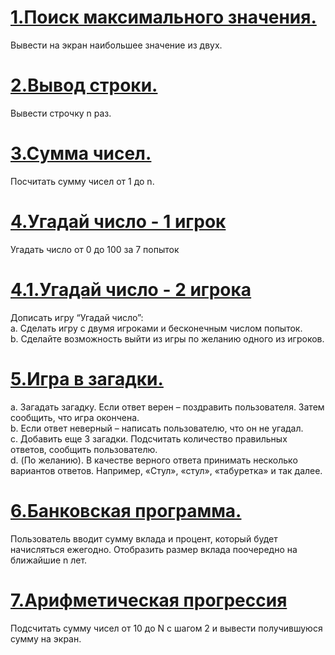 # [1.Поиск максимального значения.](https://github.com/kornilovaap/JavaScript_GeekBrains.ru/blob/main/lesson_2/max.html)  
Вывести на экран наибольшее значение из двух.  
   
# [2.Вывод строки.](https://github.com/kornilovaap/JavaScript_GeekBrains.ru/blob/main/lesson_2/loops.html)  
Вывести строчку n раз.

# [3.Сумма чисел.](https://github.com/kornilovaap/JavaScript_GeekBrains.ru/blob/main/lesson_2/sum.html)  
Посчитать сумму чисел от 1 до n.   

# [4.Угадай число - 1 игрок](https://github.com/kornilovaap/JavaScript_GeekBrains.ru/blob/main/lesson_2/guessing_game.html) 
Угадать число от 0 до 100 за 7 попыток
    

# [4.1.Угадай число - 2 игрока](https://github.com/kornilovaap/JavaScript_GeekBrains.ru/blob/main/lesson_2/guessing_game_two_users.html)    
Дописать игру “Угадай число”:    
a. Сделать игру с двумя игроками и бесконечным числом попыток.   
b. Сделайте возможность выйти из игры по желанию одного из игроков.       
    
# [5.Игра в загадки.](https://github.com/kornilovaap/JavaScript_GeekBrains.ru/blob/main/lesson_2/riddles.html)  
a. Загадать загадку. Если ответ верен – поздравить пользователя. Затем сообщить, что игра окончена.  
b. Если ответ неверный – написать пользователю, что он не угадал.  
c. Добавить еще 3 загадки. Подсчитать количество правильных ответов, сообщить пользователю.  
d. (По желанию). В качестве верного ответа принимать несколько вариантов ответов. Например, «Стул», «стул», «табуретка» и так далее.
  
# [6.Банковская программа.](https://github.com/kornilovaap/JavaScript_GeekBrains.ru/blob/main/lesson_2/bank.html)  
Пользователь вводит сумму вклада и процент, который будет начисляться ежегодно. 
Отобразить размер вклада поочередно на ближайшие n лет.  
    
    
# [7.Арифметическая прогрессия](https://github.com/kornilovaap/JavaScript_GeekBrains.ru/blob/main/lesson_2/arithmetic_progression.html)    
Подсчитать сумму чисел от 10 до N с шагом 2 и вывести получившуюся сумму на экран.    
  
